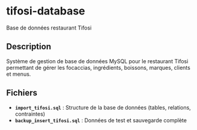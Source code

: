 # tifosi-database
Base de données restaurant Tifosi

## Description
Système de gestion de base de données MySQL pour le restaurant Tifosi permettant de gérer les focaccias, ingrédients, boissons, marques, clients et menus.

## Fichiers
- **`import_tifosi.sql`** : Structure de la base de données (tables, relations, contraintes)
- **`backup_insert_tifosi.sql`** : Données de test et sauvegarde complète
